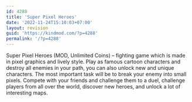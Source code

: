 ```yaml
---
id: 4288
title: 'Super Pixel Heroes'
date: '2022-11-24T15:10:03+07:00'
layout: revision
guid: 'https://kindmod.com/?p=4288'
permalink: '/?p=4288'
---
```


Super Pixel Heroes (MOD, Unlimited Coins) – fighting game which is made in pixel graphics and lively style. Play as famous cartoon characters and destroy all enemies in your path, you can also unlock new and unique characters. The most important task will be to break your enemy into small pixels. Compete with your friends and challenge them to a duel, challenge players from all over the world, discover new heroes, and unlock a lot of interesting maps.